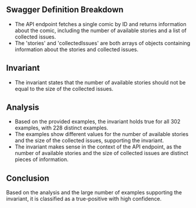 ## Swagger Definition Breakdown
- The API endpoint fetches a single comic by ID and returns information about the comic, including the number of available stories and a list of collected issues.
- The 'stories' and 'collectedIssues' are both arrays of objects containing information about the stories and collected issues.

## Invariant
- The invariant states that the number of available stories should not be equal to the size of the collected issues.

## Analysis
- Based on the provided examples, the invariant holds true for all 302 examples, with 228 distinct examples.
- The examples show different values for the number of available stories and the size of the collected issues, supporting the invariant.
- The invariant makes sense in the context of the API endpoint, as the number of available stories and the size of collected issues are distinct pieces of information.

## Conclusion
Based on the analysis and the large number of examples supporting the invariant, it is classified as a true-positive with high confidence.
